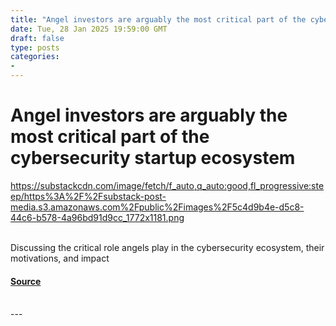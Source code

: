 ```yaml
---
title: "Angel investors are arguably the most critical part of the cybersecurity startup ecosystem"
date: Tue, 28 Jan 2025 19:59:00 GMT
draft: false
type: posts
categories: 
- 
---
```

# Angel investors are arguably the most critical part of the cybersecurity startup ecosystem
https://substackcdn.com/image/fetch/f_auto,q_auto:good,fl_progressive:steep/https%3A%2F%2Fsubstack-post-media.s3.amazonaws.com%2Fpublic%2Fimages%2F5c4d9b4e-d5c8-44c6-b578-4a96bd91d9cc_1772x1181.png
<br/>

<br/>
Discussing the critical role angels play in the cybersecurity ecosystem, their motivations, and impact

#### [Source](https://ventureinsecurity.net/p/angel-investors-are-arguably-the)

<br/>
---
